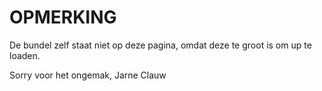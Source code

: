 # OPMERKING

De bundel zelf staat niet op deze pagina, omdat deze te groot is om up te loaden.

Sorry voor het ongemak,
Jarne Clauw
